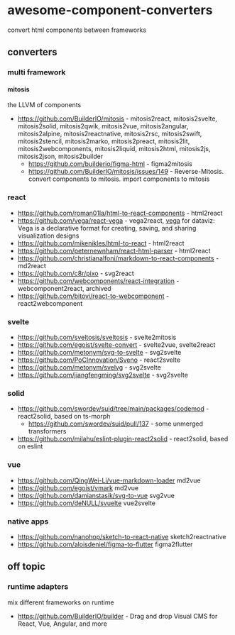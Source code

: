 # awesome-component-converters

convert html components between frameworks

## converters

### multi framework

#### mitosis

the LLVM of components

- https://github.com/BuilderIO/mitosis - mitosis2react, mitosis2svelte, mitosis2solid, mitosis2qwik, mitosis2vue, mitosis2angular, mitosis2alpine, mitosis2reactnative, mitosis2rsc, mitosis2swift, mitosis2stencil, mitosis2marko, mitosis2preact, mitosis2lit, mitosis2webcomponents, mitosis2liquid, mitosis2html, mitosis2js, mitosis2json, mitosis2builder
  - https://github.com/builderio/figma-html - figma2mitosis
  - https://github.com/BuilderIO/mitosis/issues/149 - Reverse-Mitosis. convert components to mitosis. import components to mitosis

### react

- https://github.com/roman01la/html-to-react-components - html2react
- https://github.com/vega/react-vega - vega2react, [vega](https://vega.github.io/) for dataviz: Vega is a declarative format for creating, saving, and sharing visualization designs
- https://github.com/mikenikles/html-to-react - html2react
- https://github.com/peternewnham/react-html-parser - html2react
- https://github.com/christianalfoni/markdown-to-react-components - md2react
- https://github.com/c8r/pixo - svg2react
- https://github.com/webcomponents/react-integration - webcomponent2react, archived
- https://github.com/bitovi/react-to-webcomponent - react2webcomponent

### svelte

- https://github.com/sveltosis/sveltosis - svelte2mitosis
- https://github.com/egoist/svelte-convert - svelte2vue, svelte2react
- https://github.com/metonym/svg-to-svelte - svg2svelte
- https://github.com/PoCInnovation/Sveno - react2svelte
- https://github.com/metonym/svelvg - svg2svelte
- https://github.com/jiangfengming/svg2svelte - svg2svelte

### solid

- https://github.com/swordev/suid/tree/main/packages/codemod - react2solid, based on ts-morph
  - https://github.com/swordev/suid/pull/137 - some unmerged transformers
- https://github.com/milahu/eslint-plugin-react2solid - react2solid, based on eslint

### vue

- https://github.com/QingWei-Li/vue-markdown-loader md2vue
- https://github.com/egoist/vmark md2vue
- https://github.com/damianstasik/svg-to-vue svg2vue
- https://github.com/deNULL/svuelte vue2svelte

### native apps

- https://github.com/nanohop/sketch-to-react-native sketch2reactnative
- https://github.com/aloisdeniel/figma-to-flutter figma2flutter

## off topic

### runtime adapters

mix different frameworks on runtime

- https://github.com/BuilderIO/builder - Drag and drop Visual CMS for React, Vue, Angular, and more
